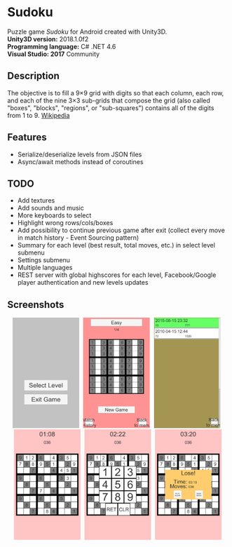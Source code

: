 # Sudoku
Puzzle game <i>Sudoku</i> for Android created with Unity3D. <br/>
**Unity3D version:** 2018.1.0f2 <br/>
**Programming language:** C# .NET 4.6 <br/>
**Visual Studio: 2017** Community <br/>

## Description
The objective is to fill a 9×9 grid with digits so that each column, each row, and each of the nine 3×3 sub-grids that compose the grid (also called "boxes", "blocks", "regions", or "sub-squares") contains all of the digits from 1 to 9.
[Wikipedia](https://en.wikipedia.org/wiki/Sudoku)

## Features
* Serialize/deserialize levels from JSON files
* Async/await methods instead of coroutines

## TODO
* Add textures
* Add sounds and music
* More keyboards to select
* Highlight wrong rows/cols/boxes
* Add possibility to continue previous game after exit (collect every move in match history - Event Sourcing pattern)
* Summary for each level (best result, total moves, etc.) in select level submenu
* Settings submenu
* Multiple languages
* REST server with global highscores for each level, Facebook/Google player authentication and new levels updates

## Screenshots
<div align="center">
        <img width="30%" src="Screenshots/1.png" alt="Screenshots" title="Main Menu"</img>
        <img height="0" width="2px">
        <img width="30%" src="Screenshots/2.png" alt="Screenshots" title="Select Level"></img>
        <img height="0" width="2px">
        <img width="30%" src="Screenshots/3.png" alt="Screenshots" title="Level History"></img>
        <img height="0" width="2px">
        <img width="30%" src="Screenshots/4.png" alt="Screenshots" title="High Scores"></img>
        <img height="0" width="2px">
        <img width="30%" src="Screenshots/5.png" alt="Screenshots" title="About"></img>
        <img height="0" width="2px">
        <img width="30%" src="Screenshots/6.png" alt="Screenshots" title="About"></img>
</div>
